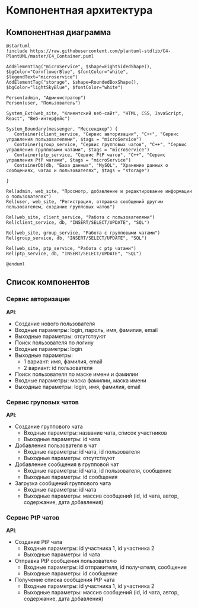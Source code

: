 # Компонентная архитектура
<!-- Состав и взаимосвязи компонентов системы между собой и внешними системами с указанием протоколов, ключевые технологии, используемые для реализации компонентов.
Диаграмма контейнеров C4 и текстовое описание. 
-->
## Компонентная диаграмма

```plantuml
@startuml
!include https://raw.githubusercontent.com/plantuml-stdlib/C4-PlantUML/master/C4_Container.puml

AddElementTag("microService", $shape=EightSidedShape(), $bgColor="CornflowerBlue", $fontColor="white", $legendText="microservice")
AddElementTag("storage", $shape=RoundedBoxShape(), $bgColor="lightSkyBlue", $fontColor="white")

Person(admin, "Администратор")
Person(user, "Пользователь")

System_Ext(web_site, "Клиентский веб-сайт", "HTML, CSS, JavaScript, React", "Веб-интерфейс")

System_Boundary(messenger, "Мессенджер") {
   Container(client_service, "Сервис авторизации", "C++", "Сервис управления пользователями", $tags = "microService")    
   Container(group_service, "Сервис групповых чатов", "C++", "Сервис управления групповыми чатами", $tags = "microService")
   Container(ptp_service, "Сервис PtP чатов", "C++", "Сервис управления PtP чатами", $tags = "microService")   
   ContainerDb(db, "База данных", "MySQL", "Хранение данных о сообщениях, чатах и пользователях", $tags = "storage")
   
}

Rel(admin, web_site, "Просмотр, добавление и редактирование информации о пользователях")
Rel(user, web_site, "Регистрация, отправка сообщений другим пользователем, создание групповых чатов")

Rel(web_site, client_service, "Работа с пользователями")
Rel(client_service, db, "INSERT/SELECT/UPDATE", "SQL")

Rel(web_site, group_service, "Работа с групповыми чатами")
Rel(group_service, db, "INSERT/SELECT/UPDATE", "SQL")

Rel(web_site, ptp_service, "Работа с ptp чатами")
Rel(ptp_service, db, "INSERT/SELECT/UPDATE", "SQL")

@enduml
```
## Список компонентов  

### Сервис авторизации
**API**:
-	Создание нового пользователя
  - Входные параметры: login, пароль, имя, фамилия, email
  - Выходные параметры: отсутствуют
-	Поиск пользователя по логину
  - Входные параметры: login
  - Выходные параметры:
    - 1 вариант: имя, фамилия, email
    - 2 вариант: id пользователя
-	Поиск пользователя по маске имени и фамилии
  - Входные параметры: маска фамилии, маска имени
  - Выходные параметры: login, имя, фамилия, email

### Сервис груповых чатов
**API**:
- Создание группового чата
  - Входные параметры: название чата, список участников
  - Выходные параметры: id чата
- Добавления пользователя в чат
  - Входные параметры: id чата, id пользователя
  - Выходные параметры: отсутствуют
- Добавление сообщения в групповой чат
  - Входные параметры: id чата, id пользователя, сообщение
  - Выходные параметры: id сообщения
- Загрузка сообщений группового чата
  - Входные параметры: id чата
  - Выходные параметры: массив сообщений (id, id чата, автор, содержание, дата добавления)

### Сервис PtP чатов
**API**:
- Создание PtP чата
  - Входные параметры: id участника 1, id участника 2
  - Выходные параметры: id чата
- Отправка PtP сообщения пользователю
  - Входные параметры: id отправителя, id получателя, сообщение
  - Выходные параметры: id сообщение
- Получение  списка сообщения PtP чата
  - Входные параметры: id участника 1, id участника 2
  - Выходные параметры: массив сообщений (id, id чата, автор, содержание, дата добавления)
